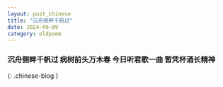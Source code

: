 ```yaml
---
layout: post_chinese
title: "沉舟侧畔千帆过"
date: 2024-09-09
category: oldpoem
---
```


### 沉舟侧畔千帆过 病树前头万木春 今日听君歌一曲 暂凭杯酒长精神
{: .chinese-blog }
